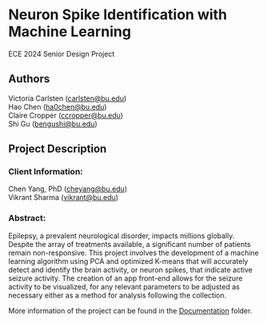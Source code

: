 # Neuron Spike Identification with Machine Learning

ECE 2024 Senior Design Project

## Authors
Victoria Carlsten (carlsten@bu.edu)\
Hao Chen (ha0chen@bu.edu)\
Claire Cropper (ccropper@bu.edu)\
Shi Gu (bengushi@bu.edu)

## Project Description 
### Client Information:
Chen Yang, PhD (cheyang@bu.edu)\
Vikrant Sharma (vikrant@bu.edu)

### Abstract:
Epilepsy, a prevalent neurological disorder, impacts millions globally. Despite the array of treatments available, a significant number of patients remain non-responsive. This project involves the development of a machine learning algorithm using PCA and optimized K-means that will accurately detect and identify the brain activity, or neuron spikes, that indicate active seizure activity. The creation of an app front-end allows for the seizure activity to be visualized, for any relevant parameters to be adjusted as necessary either as a method for analysis following the collection.

More information of the project can be found in the [Documentation](Documentation) folder.